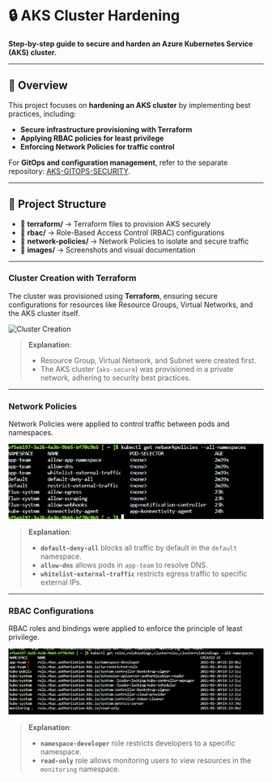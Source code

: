 # **🔒 AKS Cluster Hardening**
**Step-by-step guide to secure and harden an Azure Kubernetes Service (AKS) cluster.**

---

## **📌 Overview**
This project focuses on **hardening an AKS cluster** by implementing best practices, including:
- **Secure infrastructure provisioning with Terraform**
- **Applying RBAC policies for least privilege**
- **Enforcing Network Policies for traffic control**

For **GitOps and configuration management**, refer to the separate repository: [AKS-GITOPS-SECURITY](https://github.com/your-repo/aks-gitops-security).

---

## **📁 Project Structure**
- 📂 **terraform/** → Terraform files to provision AKS securely  
- 📂 **rbac/** → Role-Based Access Control (RBAC) configurations  
- 📂 **network-policies/** → Network Policies to isolate and secure traffic  
- 📂 **images/** → Screenshots and visual documentation  

---

### **Cluster Creation with Terraform**
The cluster was provisioned using **Terraform**, ensuring secure configurations for resources like Resource Groups, Virtual Networks, and the AKS cluster itself.

![Cluster Creation](./images/create-cluster.PNG)

> **Explanation**:  
> - Resource Group, Virtual Network, and Subnet were created first.  
> - The AKS cluster (`aks-secure`) was provisioned in a private network, adhering to security best practices.

---

### **Network Policies**
Network Policies were applied to control traffic between pods and namespaces.

![Network Policies](./images/ntw-policies.PNG)

> **Explanation**:  
> - **`default-deny-all`** blocks all traffic by default in the `default` namespace.  
> - **`allow-dns`** allows pods in `app-team` to resolve DNS.  
> - **`whitelist-external-traffic`** restricts egress traffic to specific external IPs.  

---

### **RBAC Configurations**
RBAC roles and bindings were applied to enforce the principle of least privilege.

![RBAC Configurations](./images/rbac.PNG)

> **Explanation**:  
> - **`namespace-developer`** role restricts developers to a specific namespace.  
> - **`read-only`** role allows monitoring users to view resources in the `monitoring` namespace.
